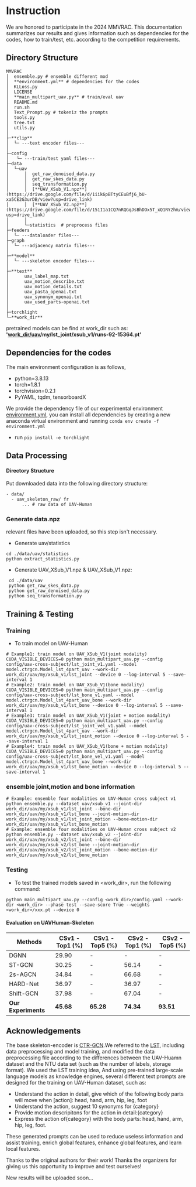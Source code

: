 # Instruction
We are honored to participate in the 2024 MMVRAC. This documentation summarizes our results and gives information such as dependencies for the codes, how to train/test, etc. according to the competition requirements.

<!-- ## Participants
+ Wei Liu
+ Xingyu Zhu -->


## Directory Structure

```
MMVRAC
│  ensemble.py # ensemble different mod
│  **environment.yml** # dependencies for the codes
│  KLLoss.py
│  LICENSE
│  **main_multipart_uav.py** # train/eval uav
│  README.md
│  run.sh
│  Text_Prompt.py # tokeniz the prompts
│  tools.py
│  tree.txt
│  utils.py
│  
├─**clip**
│  └─ ---text encoder files---
│          
├─config
│   └─ ---train/test yaml files---    
├─data
│  └─uav
│      │  get_raw_denoised_data.py
│      │  get_raw_skes_data.py
│      │  seq_transformation.py
│      │  [**UAV_XSub_V1.npz**](https://drive.google.com/file/d/1iik6pBTtyCEuBfj6_bU-xa5CE2G3urDB/view?usp=drive_link)
│      │  [**UAV_XSub_V2.npz**](https://drive.google.com/file/d/151I1a1CQ7nRQGqJsBhDOx5T_xQ1RY2hm/view?usp=drive_link)
│      │  
│      └─statistics  # preprocess files
├─feeders
│  └─ ---dataloader files---
├─graph
│  └─ ---adjacency matrix files---
│          
├─**model**
│  └─ ---skeleton encoder files---
│          
├─**text**
│      uav_label_map.txt
│      uav_motion_describe.txt
│      uav_motion_details.txt
│      uav_pasta_openai.txt
│      uav_synonym_openai.txt
│      uav_used_parts-openai.txt
│      
├─torchlight
└─**work_dir**
```


pretrained models can be find at work_dir such as:
 **'[work_dir/uav](https://drive.google.com/drive/folders/1jO65IXbDQuC_1aFIYoEJZGdanS2alB4b?usp=drive_link)/my/lst_joint/xsub_v1/runs-92-15364.pt'**
 



## Dependencies for the codes
The main environment configuration is as follows,
- python=3.8.13
- torch=1.8.1
- torchvision=0.2.1
- PyYAML, tqdm, tensorboardX


We provide the dependency file of our experimental environment [environment.yml](./environment.yml), you can install all dependencies by creating a new anaconda virtual environment and running `conda env create -f environment.yml `
- run `pip install -e torchlight` 



## Data Processing

#### Directory Structure

Put downloaded data into the following directory structure:
```
- data/
  - uav_skeleton_raw/ fr
      ... # raw data of UAV-Human
```

### Generate data.npz
relevant files have been uploaded, so this step isn't necessary.

- Generate uav/statistics
```
cd ./data/uav/statistics
python extract_statistics.py
```

- Generate UAV_XSub_V1.npz & UAV_XSub_V1.npz:
```
 cd ./data/uav
 python get_raw_skes_data.py
 python get_raw_denoised_data.py
 python seq_transformation.py
```


## Training & Testing

### Training

- To train model on UAV-Human

```
# Example1: train model on UAV_XSub_V1(joint modality)
CUDA_VISIBLE_DEVICES=0 python main_multipart_uav.py --config config/uav-cross-subject/lst_joint_v1.yaml --model model.ctrgcn.Model_lst_4part_uav --work-dir work_dir/uav/my/xsub_v1/lst_joint --device 0 --log-interval 5 --save-interval 1
# Example2: train model on UAV_XSub_V1(bone modality)
CUDA_VISIBLE_DEVICES=0 python main_multipart_uav.py --config config/uav-cross-subject/lst_bone_v1.yaml --model model.ctrgcn.Model_lst_4part_uav_bone --work-dir work_dir/uav/my/xsub_v1/lst_bone --device 0 --log-interval 5 --save-interval 1
# Example3: train model on UAV_XSub_V1(joint + motion modality)
CUDA_VISIBLE_DEVICES=0 python main_multipart_uav.py --config config/uav-cross-subject/lst_joint_vel_v1.yaml --model model.ctrgcn.Model_lst_4part_uav --work-dir work_dir/uav/my/xsub_v1/lst_joint_motion --device 0 --log-interval 5 --save-interval 1  
# Example4: train model on UAV_XSub_V1(bone + motion modality)
CUDA_VISIBLE_DEVICES=0 python main_multipart_uav.py --config config/uav-cross-subject/lst_bone_vel_v1.yaml --model model.ctrgcn.Model_lst_4part_uav_bone --work-dir work_dir/uav/my/xsub_v1/lst_bone_motion --device 0 --log-interval 5 --save-interval 1
```


### ensemble joint,motion and bone information
```
# Example: ensemble four modalities on UAV-Human cross subject v1
python ensemble.py --dataset uav/xsub_v1 --joint-dir work_dir/uav/my/xsub_v1/lst_joint --bone-dir work_dir/uav/my/xsub_v1/lst_bone --joint-motion-dir work_dir/uav/my/xsub_v1/lst_joint_motion --bone-motion-dir work_dir/uav/my/xsub_v1/lst_bone_motion
# Example: ensemble four modalities on UAV-Human cross subject v2
python ensemble.py --dataset uav/xsub_v2 --joint-dir work_dir/uav/my/xsub_v2/lst_joint --bone-dir work_dir/uav/my/xsub_v2/lst_bone --joint-motion-dir work_dir/uav/my/xsub_v2/lst_joint_motion --bone-motion-dir work_dir/uav/my/xsub_v2/lst_bone_motion
```


### Testing

- To test the trained models saved in <work_dir>, run the following command:

```
python main_multipart_uav.py --config <work_dir>/config.yaml --work-dir <work_dir> --phase test --save-score True --weights <work_dir>/xxx.pt --device 0
```




#### Evaluation on UAVHuman-Skeleton 


| Methods   | CSv1 - Top1 (%) | CSv1 - Top5 (%) | CSv2 - Top1 (%) | CSv2 - Top5 (%) |
| --------- | --------------- | --------------- | --------------- | --------------- |
| DGNN      |  29.90          |  -              |  -              |  -              |
| ST-GCN    |  30.25          |  -              |  56.14          |  -              |
| 2s-AGCN   |  34.84          |  -              |  66.68          |  -              |
| HARD-Net  |  36.97          |  -              |  36.97          |  -              |
| Shift-GCN |  37.98          |  -              |  67.04          |  -              |
| **Our Experiments** | **45.68**  | **65.28**  |   **74.34**     |   **93.51**     |







## Acknowledgements
The base skeleton-encoder is [CTR-GCN](https://github.com/Uason-Chen/CTR-GCN).We referred to the [LST](https://arxiv.org/abs/2208.05318), including data preprocessing and model training, and modified the data preprocessing file according to the differences between the UAV-Huamn dataset and the NTU data set (such as the number of labels, storage format). We used the LST training idea, And using pre-trained large-scale language models as knowledge engines, several different text prompts are designed for the training on UAV-Human dataset, such as:
+ Understand the action in detail, give which of the following body parts will move when [action]: head, hand, arm, hip, leg, foot
+ Understand the action, suggest 10 synonyms for {category}
+ Provide motion descripitons for the action in detail:{category}
+ Express the action of{category} with the body parts: head, hand, arm, hip, leg, foot.

These generated prompts can be used to reduce useless information and assist training, enrich global features, enhance global features, and learn local features.

Thanks to the original authors for their work! 
Thanks the organizers for giving us this opportunity to improve and test ourselves!


New results will be uploaded soon...




